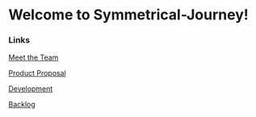 # Welcome to Symmetrical-Journey!

### Links

[Meet the Team](https://github.com/maceyraejones/symmetrical-journey/wiki/Meet-the-Team)

[Product Proposal](https://github.com/maceyraejones/symmetrical-journey/wiki/Product-Proposal)

[Development](https://github.com/maceyraejones/symmetrical-journey/wiki/Product-Proposal)

[Backlog](https://github.com/maceyraejones/symmetrical-journey/wiki/Backlog)

